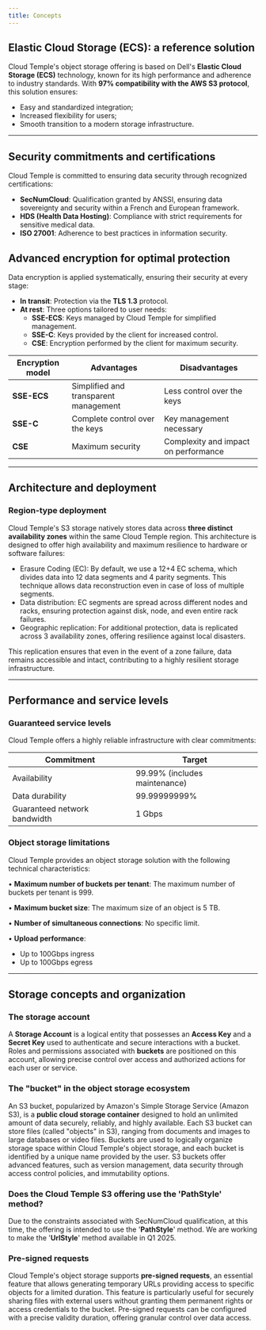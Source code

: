 ```yaml
---
title: Concepts
---
```


## Elastic Cloud Storage (ECS): a reference solution

Cloud Temple's object storage offering is based on Dell's __Elastic Cloud Storage (ECS)__ technology, known for its high performance and adherence to industry standards. With **97% compatibility with the AWS S3 protocol**, this solution ensures:

- Easy and standardized integration;
- Increased flexibility for users;
- Smooth transition to a modern storage infrastructure.

---

## Security commitments and certifications

Cloud Temple is committed to ensuring data security through recognized certifications:

- **SecNumCloud**: Qualification granted by ANSSI, ensuring data sovereignty and security within a French and European framework.
- **HDS (Health Data Hosting)**: Compliance with strict requirements for sensitive medical data.
- **ISO 27001**: Adherence to best practices in information security.

## Advanced encryption for optimal protection

Data encryption is applied systematically, ensuring their security at every stage:

- **In transit**: Protection via the __TLS 1.3__ protocol.
- **At rest**: Three options tailored to user needs:
  - **SSE-ECS**: Keys managed by Cloud Temple for simplified management.
  - **SSE-C**: Keys provided by the client for increased control.
  - **CSE**: Encryption performed by the client for maximum security.

| Encryption model               | Advantages                          | Disadvantages                    |
| ------------------------------ | ------------------------------------ | -------------------------------- |
| **SSE-ECS**                    | Simplified and transparent management| Less control over the keys       |
| **SSE-C**                      | Complete control over the keys       | Key management necessary         |
| **CSE**                        | Maximum security                     | Complexity and impact on performance|

---

## Architecture and deployment

### Region-type deployment

Cloud Temple's S3 storage natively stores data across __three distinct availability zones__ within the same Cloud Temple region. This architecture is designed to offer high availability and maximum resilience to hardware or software failures:
- Erasure Coding (EC): By default, we use a 12+4 EC schema, which divides data into 12 data segments and 4 parity segments. This technique allows data reconstruction even in case of loss of multiple segments.
- Data distribution: EC segments are spread across different nodes and racks, ensuring protection against disk, node, and even entire rack failures.
- Geographic replication: For additional protection, data is replicated across 3 availability zones, offering resilience against local disasters.

This replication ensures that even in the event of a zone failure, data remains accessible and intact,
contributing to a highly resilient storage infrastructure.

---

## Performance and service levels

### Guaranteed service levels

Cloud Temple offers a highly reliable infrastructure with clear commitments:

| Commitment                       | Target                           |
| -------------------------------- | ------------------------------- |
| Availability                     | 99.99% (includes maintenance)   |
| Data durability                  | 99.99999999%                    |
| Guaranteed network bandwidth     | 1 Gbps                          |

### Object storage limitations

Cloud Temple provides an object storage solution with the following technical characteristics:

• **Maximum number of buckets per tenant**: The maximum number of buckets per tenant is 999.

• **Maximum bucket size**: The maximum size of an object is 5 TB.

• **Number of simultaneous connections**: No specific limit.

• **Upload performance**:
  - Up to 100Gbps ingress
  - Up to 100Gbps egress

---

## Storage concepts and organization

### The storage account

A **Storage Account** is a logical entity that possesses an **Access Key** and a **Secret Key** used to authenticate and secure interactions with a bucket.
Roles and permissions associated with **buckets** are positioned on this account, allowing precise control over access and authorized actions for each user or service.

### The "bucket" in the object storage ecosystem

An S3 bucket, popularized by Amazon's Simple Storage Service (Amazon S3), is a **public cloud storage container** designed to hold an unlimited amount of data securely, reliably, and highly available. Each S3 bucket can store files (called "objects" in S3), ranging from documents and images to large databases or video files. Buckets are used to logically organize storage space within Cloud Temple's object storage, and each bucket is identified by a unique name provided by the user. S3 buckets offer advanced features, such as version management, data security through access control policies, and immutability options.

### Does the Cloud Temple S3 offering use the 'PathStyle' method?

Due to the constraints associated with SecNumCloud qualification, at this time, the offering is intended to use the '**PathStyle**' method. We are working to make the '**UrlStyle**' method available in Q1 2025.

### Pre-signed requests

Cloud Temple's object storage supports **pre-signed requests**, an essential feature that allows generating temporary URLs providing access to specific objects for a limited duration. This feature is particularly useful for securely sharing files with external users without granting them permanent rights or access credentials to the bucket. Pre-signed requests can be configured with a precise validity duration, offering granular control over data access.